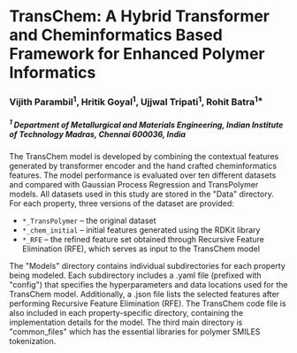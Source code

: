 # TransChem: A Hybrid Transformer and Cheminformatics Based Framework for Enhanced Polymer Informatics



### Vijith Parambil<sup>1</sup>, Hritik Goyal<sup>1</sup>, Ujjwal Tripati<sup>1</sup>, Rohit Batra<sup>1*</sup>
##### <sup>1</sup> Department of Metallurgical and Materials Engineering, Indian Institute of Technology Madras, Chennai 600036, India



The TransChem model is developed by combining the contextual features generated by transformer encoder and the hand crafted cheminformatics features. The model performance is evaluated over ten different datasets and compared with Gaussian Process Regression and TransPolymer models.
All datasets used in this study are stored in the "Data" directory. For each property, three versions of the dataset are provided:

- `*_TransPolymer` – the original dataset  
- `*_chem_initial` – initial features generated using the RDKit library  
- `*_RFE` – the refined feature set obtained through Recursive Feature Elimination (RFE), which serves as input to the TransChem model

The "Models" directory contains individual subdirectories for each property being modeled. Each subdirectory includes a .yaml file (prefixed with "config") that specifies the hyperparameters and data locations used for the TransChem model. Additionally, a .json file lists the selected features after performing Recursive Feature Elimination (RFE). The TransChem code file is also included in each property-specific directory, containing the implementation details for the model.
The third main directory is "common_files" which has the essential libraries for polymer SMILES tokenization.


